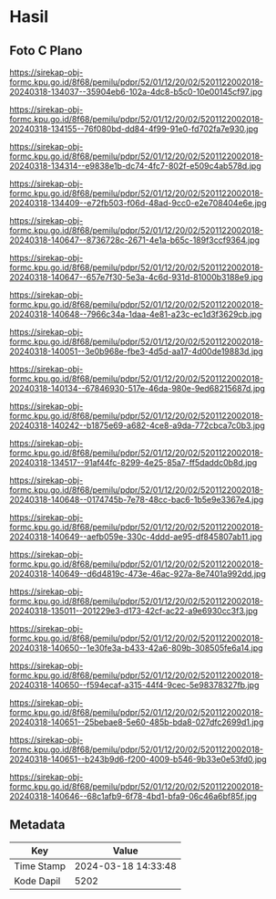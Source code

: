 # Hasil

## Foto C Plano

https://sirekap-obj-formc.kpu.go.id/8f68/pemilu/pdpr/52/01/12/20/02/5201122002018-20240318-134037--35904eb6-102a-4dc8-b5c0-10e00145cf97.jpg

https://sirekap-obj-formc.kpu.go.id/8f68/pemilu/pdpr/52/01/12/20/02/5201122002018-20240318-134155--76f080bd-dd84-4f99-91e0-fd702fa7e930.jpg

https://sirekap-obj-formc.kpu.go.id/8f68/pemilu/pdpr/52/01/12/20/02/5201122002018-20240318-134314--e9838e1b-dc74-4fc7-802f-e509c4ab578d.jpg

https://sirekap-obj-formc.kpu.go.id/8f68/pemilu/pdpr/52/01/12/20/02/5201122002018-20240318-134409--e72fb503-f06d-48ad-9cc0-e2e708404e6e.jpg

https://sirekap-obj-formc.kpu.go.id/8f68/pemilu/pdpr/52/01/12/20/02/5201122002018-20240318-140647--8736728c-2671-4e1a-b65c-189f3ccf9364.jpg

https://sirekap-obj-formc.kpu.go.id/8f68/pemilu/pdpr/52/01/12/20/02/5201122002018-20240318-140647--657e7f30-5e3a-4c6d-931d-81000b3188e9.jpg

https://sirekap-obj-formc.kpu.go.id/8f68/pemilu/pdpr/52/01/12/20/02/5201122002018-20240318-140648--7966c34a-1daa-4e81-a23c-ec1d3f3629cb.jpg

https://sirekap-obj-formc.kpu.go.id/8f68/pemilu/pdpr/52/01/12/20/02/5201122002018-20240318-140051--3e0b968e-fbe3-4d5d-aa17-4d00de19883d.jpg

https://sirekap-obj-formc.kpu.go.id/8f68/pemilu/pdpr/52/01/12/20/02/5201122002018-20240318-140134--67846930-517e-46da-980e-9ed68215687d.jpg

https://sirekap-obj-formc.kpu.go.id/8f68/pemilu/pdpr/52/01/12/20/02/5201122002018-20240318-140242--b1875e69-a682-4ce8-a9da-772cbca7c0b3.jpg

https://sirekap-obj-formc.kpu.go.id/8f68/pemilu/pdpr/52/01/12/20/02/5201122002018-20240318-134517--91af44fc-8299-4e25-85a7-ff5daddc0b8d.jpg

https://sirekap-obj-formc.kpu.go.id/8f68/pemilu/pdpr/52/01/12/20/02/5201122002018-20240318-140648--0174745b-7e78-48cc-bac6-1b5e9e3367e4.jpg

https://sirekap-obj-formc.kpu.go.id/8f68/pemilu/pdpr/52/01/12/20/02/5201122002018-20240318-140649--aefb059e-330c-4ddd-ae95-df845807ab11.jpg

https://sirekap-obj-formc.kpu.go.id/8f68/pemilu/pdpr/52/01/12/20/02/5201122002018-20240318-140649--d6d4819c-473e-46ac-927a-8e7401a992dd.jpg

https://sirekap-obj-formc.kpu.go.id/8f68/pemilu/pdpr/52/01/12/20/02/5201122002018-20240318-135011--201229e3-d173-42cf-ac22-a9e6930cc3f3.jpg

https://sirekap-obj-formc.kpu.go.id/8f68/pemilu/pdpr/52/01/12/20/02/5201122002018-20240318-140650--1e30fe3a-b433-42a6-809b-308505fe6a14.jpg

https://sirekap-obj-formc.kpu.go.id/8f68/pemilu/pdpr/52/01/12/20/02/5201122002018-20240318-140650--f594ecaf-a315-44f4-9cec-5e98378327fb.jpg

https://sirekap-obj-formc.kpu.go.id/8f68/pemilu/pdpr/52/01/12/20/02/5201122002018-20240318-140651--25bebae8-5e60-485b-bda8-027dfc2699d1.jpg

https://sirekap-obj-formc.kpu.go.id/8f68/pemilu/pdpr/52/01/12/20/02/5201122002018-20240318-140651--b243b9d6-f200-4009-b546-9b33e0e53fd0.jpg

https://sirekap-obj-formc.kpu.go.id/8f68/pemilu/pdpr/52/01/12/20/02/5201122002018-20240318-140646--68c1afb9-6f78-4bd1-bfa9-06c46a6bf85f.jpg


## Metadata

| Key        | Value               |
| ---------- | ------------------- |
| Time Stamp | 2024-03-18 14:33:48 |
| Kode Dapil | 5202                |



